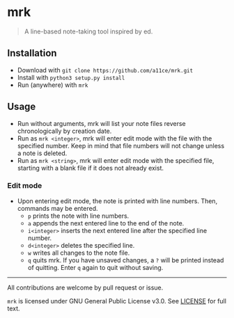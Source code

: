 # mrk 

> A line-based note-taking tool inspired by ed.

## Installation

- Download with `git clone https://github.com/a11ce/mrk.git`
- Install with `python3 setup.py install`
- Run (anywhere) with `mrk`

## Usage

- Run without arguments, mrk will list your note files reverse chronologically by creation date.
- Run as `mrk <integer>`, mrk will enter edit mode with the file with the specified number. Keep in mind that file numbers will not change unless a note is deleted.
- Run as `mrk <string>`, mrk will enter edit mode with the specified file, starting with a blank file if it does not already exist.

### Edit mode
- Upon entering edit mode, the note is printed with line numbers. Then, commands may be entered.
    - `p` prints the note with line numbers.
    - `a` appends the next entered line to the end of the note.
    - `i<integer>` inserts the next entered line after the specified line number.
    - `d<integer>` deletes the specified line.
    - `w` writes all changes to the note file.
    - `q` quits mrk. If you have unsaved changes, a `?` will be printed instead of quitting. Enter `q` again to quit without saving.

--- 

All contributions are welcome by pull request or issue.

`mrk` is licensed under GNU General Public License v3.0. See [LICENSE](../master/LICENSE) for full text.